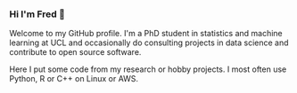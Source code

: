 ### Hi I'm Fred 👋

<!--
**cfjhallgren/cfjhallgren** is a ✨ _special_ ✨ repository because its `README.md` (this file) appears on your GitHub profile. -->

Welcome to my GitHub profile. I'm a PhD student in statistics and machine learning at UCL and occasionally do consulting projects in data science and contribute to open source software.

Here I put some code from my research or hobby projects. I most often use Python, R or C++ on Linux or AWS.

